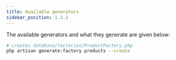 ```yaml
---
title: Available generators
sidebar_position: 1.3.2
---
```


The available generators and what they generate are given below:

```bash
# creates database/factories/ProductFactory.php
php artisan generate:factory products --create
```

